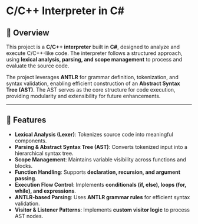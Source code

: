# C/C++ Interpreter in C#

## 📌 Overview
This project is a **C/C++ interpreter** built in **C#**, designed to analyze and execute C/C++-like code. The interpreter follows a structured approach, using **lexical analysis, parsing, and scope management** to process and evaluate the source code. 

The project leverages **ANTLR** for grammar definition, tokenization, and syntax validation, enabling efficient construction of an **Abstract Syntax Tree (AST)**. The AST serves as the core structure for code execution, providing modularity and extensibility for future enhancements.

---

## 🚀 Features
- **Lexical Analysis (Lexer)**: Tokenizes source code into meaningful components.
- **Parsing & Abstract Syntax Tree (AST)**: Converts tokenized input into a hierarchical syntax tree.
- **Scope Management**: Maintains variable visibility across functions and blocks.
- **Function Handling**: Supports **declaration, recursion, and argument passing**.
- **Execution Flow Control**: Implements **conditionals (if, else), loops (for, while), and expressions**.
- **ANTLR-based Parsing**: Uses **ANTLR grammar rules** for efficient syntax validation.
- **Visitor & Listener Patterns**: Implements **custom visitor logic** to process AST nodes.
